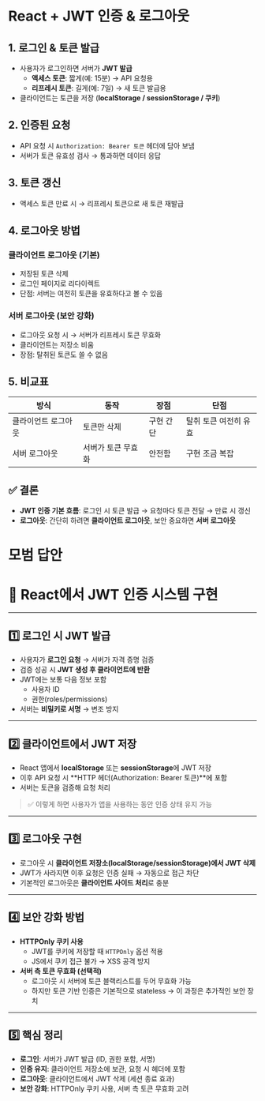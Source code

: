 # React + JWT 인증 & 로그아웃



## 1. 로그인 & 토큰 발급

- 사용자가 로그인하면 서버가 **JWT 발급**
    - **액세스 토큰**: 짧게(예: 15분) → API 요청용
    - **리프레시 토큰**: 길게(예: 7일) → 새 토큰 발급용
- 클라이언트는 토큰을 저장 (**localStorage / sessionStorage / 쿠키**)



## 2. 인증된 요청

- API 요청 시 `Authorization: Bearer 토큰` 헤더에 담아 보냄
- 서버가 토큰 유효성 검사 → 통과하면 데이터 응답



## 3. 토큰 갱신

- 액세스 토큰 만료 시 → 리프레시 토큰으로 새 토큰 재발급



## 4. 로그아웃 방법

### 클라이언트 로그아웃 (기본)

- 저장된 토큰 삭제
- 로그인 페이지로 리다이렉트
- 단점: 서버는 여전히 토큰을 유효하다고 볼 수 있음

### 서버 로그아웃 (보안 강화)

- 로그아웃 요청 시 → 서버가 리프레시 토큰 무효화
- 클라이언트는 저장소 비움
- 장점: 탈취된 토큰도 쓸 수 없음



## 5. 비교표

| 방식 | 동작 | 장점 | 단점 |
| --- | --- | --- | --- |
| 클라이언트 로그아웃 | 토큰만 삭제 | 구현 간단 | 탈취 토큰 여전히 유효 |
| 서버 로그아웃 | 서버가 토큰 무효화 | 안전함 | 구현 조금 복잡 |



## ✅ 결론

- **JWT 인증 기본 흐름**: 로그인 시 토큰 발급 → 요청마다 토큰 전달 → 만료 시 갱신
- **로그아웃**: 간단히 하려면 **클라이언트 로그아웃**, 보안 중요하면 **서버 로그아웃**


# 모범 답안

# 📌 React에서 JWT 인증 시스템 구현

---

## 1️⃣ 로그인 시 JWT 발급

- 사용자가 **로그인 요청** → 서버가 자격 증명 검증
- 검증 성공 시 **JWT 생성 후 클라이언트에 반환**
- JWT에는 보통 다음 정보 포함
    - 사용자 ID
    - 권한(roles/permissions)
- 서버는 **비밀키로 서명** → 변조 방지

---

## 2️⃣ 클라이언트에서 JWT 저장

- React 앱에서 **localStorage** 또는 **sessionStorage**에 JWT 저장
- 이후 API 요청 시 **HTTP 헤더(Authorization: Bearer 토큰)**에 포함
- 서버는 토큰을 검증해 요청 처리

> ✅ 이렇게 하면 사용자가 앱을 사용하는 동안 인증 상태 유지 가능
> 

---

## 3️⃣ 로그아웃 구현

- 로그아웃 시 **클라이언트 저장소(localStorage/sessionStorage)에서 JWT 삭제**
- JWT가 사라지면 이후 요청은 인증 실패 → 자동으로 접근 차단
- 기본적인 로그아웃은 **클라이언트 사이드 처리**로 충분

---

## 4️⃣ 보안 강화 방법

- **HTTPOnly 쿠키 사용**
    - JWT를 쿠키에 저장할 때 `HTTPOnly` 옵션 적용
    - JS에서 쿠키 접근 불가 → XSS 공격 방지
- **서버 측 토큰 무효화 (선택적)**
    - 로그아웃 시 서버에 토큰 블랙리스트를 두어 무효화 가능
    - 하지만 토큰 기반 인증은 기본적으로 stateless → 이 과정은 추가적인 보안 장치

---

## 5️⃣ 핵심 정리

- **로그인**: 서버가 JWT 발급 (ID, 권한 포함, 서명)
- **인증 유지**: 클라이언트 저장소에 보관, 요청 시 헤더에 포함
- **로그아웃**: 클라이언트에서 JWT 삭제 (세션 종료 효과)
- **보안 강화**: HTTPOnly 쿠키 사용, 서버 측 토큰 무효화 고려
